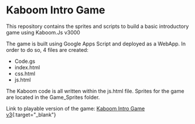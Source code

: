 # Kaboom Intro Game
This repository contains the sprites and scripts to build a basic introductory game using Kaboom.Js v3000

The game is built using Google Apps Script and deployed as a WebApp.  In order to do so, 4 files are created:  
- Code.gs
- index.html
- css.html
- js.html

The Kaboom code is all written within the js.html file.  Sprites for the game are located in the Game_Sprites folder.

Link to playable version of the game:  [Kaboom Intro Game v3](https://script.google.com/a/macros/eagleschools.net/s/AKfycbyC7Mnfe8z0Pq0OTObUyayaphD1Ouq5yhSY2DXxeETBZFS2Gg6Ij5IOjXaoeV76FhdkHA/exec){:target="_blank"}

